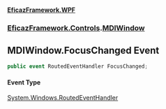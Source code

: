 #### [EficazFramework.WPF](EficazFrameworkWPF.md 'EficazFramework WPF')
### [EficazFramework.Controls](EficazFrameworkWPF.md#EficazFramework.Controls 'EficazFramework.Controls').[MDIWindow](EficazFramework.Controls/MDIWindow.md 'EficazFramework.Controls.MDIWindow')

## MDIWindow.FocusChanged Event

```csharp
public event RoutedEventHandler FocusChanged;
```

#### Event Type
[System.Windows.RoutedEventHandler](https://docs.microsoft.com/en-us/dotnet/api/System.Windows.RoutedEventHandler 'System.Windows.RoutedEventHandler')